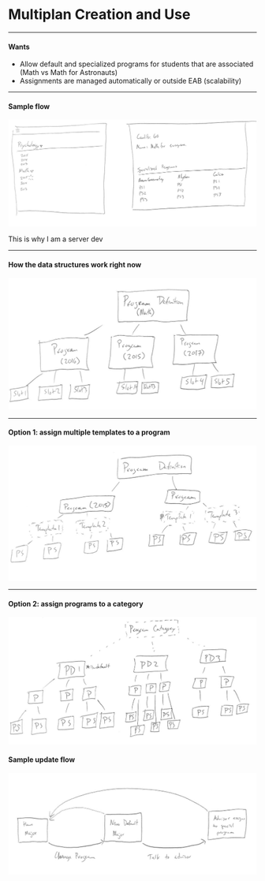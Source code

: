 # Multiplan Creation and Use

---

#### Wants

* Allow default and specialized programs for students that are associated (Math vs Math for Astronauts)
* Assignments are managed automatically or outside EAB (scalability)

---

#### Sample flow

![Foo](img/mockup.jpg)

This is why I am a server dev

---

#### How the data structures work right now

![Foo](img/current.jpg)

---

#### Option 1: assign multiple templates to a program

![Foo](img/templating.jpg)

---

#### Option 2: assign programs to a category

![Foo](img/categorization.jpg)

#### Sample update flow


![Foo](img/state_diagram.jpg)




